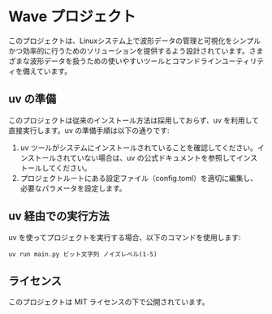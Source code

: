 # Wave プロジェクト

このプロジェクトは、Linuxシステム上で波形データの管理と可視化をシンプルかつ効率的に行うためのソリューションを提供するよう設計されています。さまざまな波形データを扱うための使いやすいツールとコマンドラインユーティリティを備えています。


## uv の準備

このプロジェクトは従来のインストール方法は採用しておらず、uv を利用して直接実行します。uv の準備手順は以下の通りです:

1. uv ツールがシステムにインストールされていることを確認してください。インストールされていない場合は、uv の公式ドキュメントを参照してインストールしてください。
2. プロジェクトルートにある設定ファイル（config.toml）を適切に編集し、必要なパラメータを設定します。

## uv 経由での実行方法

uv を使ってプロジェクトを実行する場合、以下のコマンドを使用します:

```
uv run main.py ビット文字列 ノイズレベル(1-5)
```

## ライセンス

このプロジェクトは MIT ライセンスの下で公開されています。
